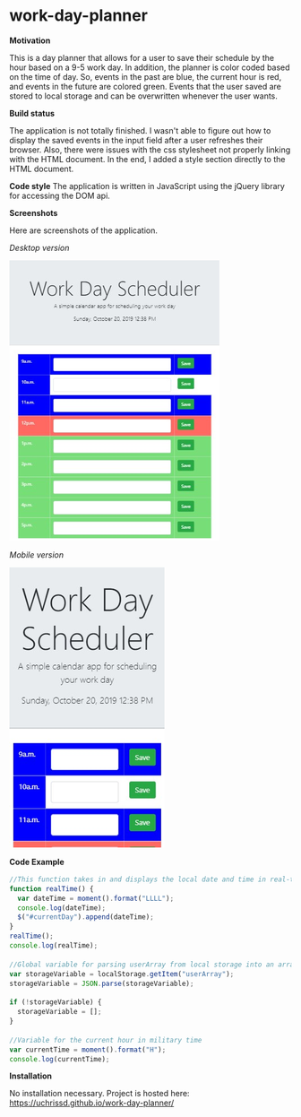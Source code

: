 # work-day-planner

**Motivation**

This is a day planner that allows for a user to save their schedule by the hour based on a 9-5 work day. In addition, the planner is color coded based on the time of day. So, events in the past are blue, the current hour is red, and events in the future are colored green. Events that the user saved are stored to local storage and can be overwritten whenever the user wants.

**Build status**

The application is not totally finished. I wasn't able to figure out how to display the saved events in the input field after a user refreshes their browser. Also, there were issues with the css stylesheet not properly linking with the HTML document. In the end, I added a style section directly to the HTML document.

**Code style**
The application is written in JavaScript using the jQuery library for accessing the DOM api.

**Screenshots**

Here are screenshots of the application.

_Desktop version_

![Day planner screenshot](assets/images/desktop-screen-shot.jpg)

_Mobile version_

![Day planner screenshot](assets/images/mobile-screen-shot.jpg)

**Code Example**

```javascript
//This function takes in and displays the local date and time in real-time using moment.js
function realTime() {
  var dateTime = moment().format("LLLL");
  console.log(dateTime);
  $("#currentDay").append(dateTime);
}
realTime();
console.log(realTime);

//Global variable for parsing userArray from local storage into an array of accessible objects
var storageVariable = localStorage.getItem("userArray");
storageVariable = JSON.parse(storageVariable);

if (!storageVariable) {
  storageVariable = [];
}

//Variable for the current hour in military time
var currentTime = moment().format("H");
console.log(currentTime);
```

**Installation**

No installation necessary. Project is hosted here: https://uchrissd.github.io/work-day-planner/
